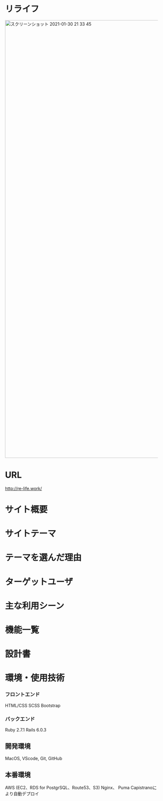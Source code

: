 # リライフ

<img width="1440" alt="スクリーンショット 2021-01-30 21 33 45" src="https://user-images.githubusercontent.com/68407983/106356536-a9f07980-6343-11eb-91f1-a0944e3f55da.png">

# URL
http://re-life.work/

# サイト概要

# サイトテーマ

# テーマを選んだ理由

# ターゲットユーザ


# 主な利用シーン

# 機能一覧

# 設計書

# 環境・使用技術

### フロントエンド
HTML/CSS
SCSS
Bootstrap

### バックエンド
Ruby 2.7.1
Rails 6.0.3
## 開発環境
MacOS, VScode, Git, GitHub

## 本番環境
AWS (EC2、RDS for PostgrSQL、Route53、S3)
Nginx、 Puma
Capistranoにより自動デプロイ
